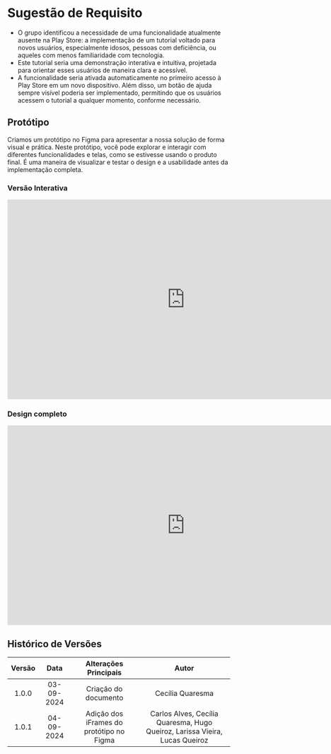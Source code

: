 # Sugestão de Requisito

- O grupo identificou a necessidade de uma funcionalidade atualmente ausente na Play Store: a implementação de um tutorial voltado para novos usuários, especialmente idosos, pessoas com deficiência, ou aqueles com menos familiaridade com tecnologia.
- Este tutorial seria uma demonstração interativa e intuitiva, projetada para orientar esses usuários de maneira clara e acessível.
- A funcionalidade seria ativada automaticamente no primeiro acesso à Play Store em um novo dispositivo. Além disso, um botão de ajuda sempre visível poderia ser implementado, permitindo que os usuários acessem o tutorial a qualquer momento, conforme necessário.

## Protótipo

Criamos um protótipo no Figma para apresentar a nossa solução de forma visual e prática. Neste protótipo, você pode explorar e interagir com diferentes funcionalidades e telas, como se estivesse usando o produto final. É uma maneira de visualizar e testar o design e a usabilidade antes da implementação completa.

### Versão Interativa


<iframe style="border: 1px solid rgba(0, 0, 0, 0.1);" width="800" height="450" src="https://www.figma.com/embed?embed_host=share&url=https%3A%2F%2Fwww.figma.com%2Fproto%2FoF4EOYgA4bGHM4ggfSu2Fp%2FPrototipo---Play-Store%3Fnode-id%3D12-2%26node-type%3DCANVAS%26t%3DPK36GljUohuuaR5z-1%26scaling%3Dscale-down%26content-scaling%3Dfixed%26page-id%3D0%253A1%26starting-point-node-id%3D12%253A2" allowfullscreen></iframe>


### Design completo


<iframe style="border: 1px solid rgba(0, 0, 0, 0.1);" width="800" height="450" src="https://www.figma.com/embed?embed_host=share&url=https%3A%2F%2Fwww.figma.com%2Fdesign%2FoF4EOYgA4bGHM4ggfSu2Fp%2FPrototipo---Play-Store%3Fnode-id%3D0-1%26t%3DejELlIQ9KI8ArHQZ-1" allowfullscreen></iframe>


## Histórico de Versões

| **Versão** | **Data**   | **Alterações Principais**                                                 | **Autor**                                      |
|:----------:|:----------:|:-------------------------------------------------------------------------:|:----------------------------------------------:|
| 1.0.0      | 03-09-2024 | Criação do documento | Cecília Quaresma |
| 1.0.1      | 04-09-2024 | Adição dos iFrames do protótipo no Figma | Carlos Alves, Cecília Quaresma, Hugo Queiroz, Larissa Vieira, Lucas Queiroz |